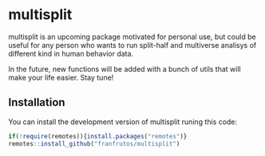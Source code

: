 
# multisplit

<!-- badges: start -->
<!-- badges: end -->

multisplit is an upcoming package motivated for personal use, but could be useful for any person who wants to run split-half and multiverse analisys of different kind in human behavior data. 

In the future, new functions will be added with a bunch of utils that will make your life easier. Stay tune!


## Installation

You can install the development version of multisplit runing this code:

``` r
if(!require(remotes)){install.packages("remotes")}
remotes::install_github("franfrutos/multisplit")
```

